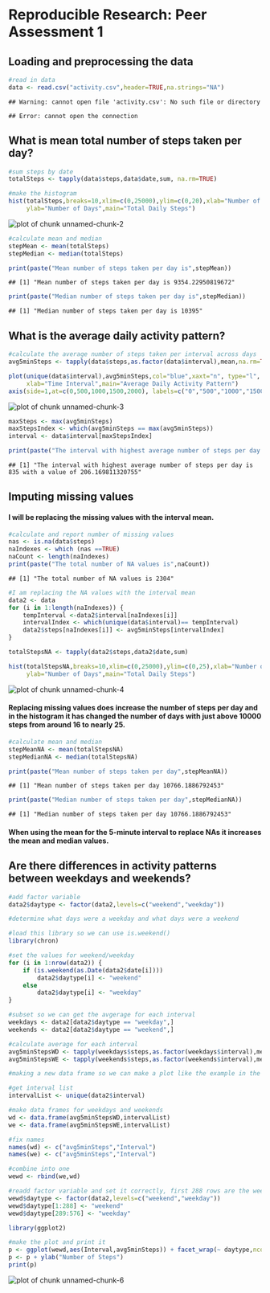 # Reproducible Research: Peer Assessment 1


## Loading and preprocessing the data


```r
#read in data
data <- read.csv("activity.csv",header=TRUE,na.strings="NA")
```

```
## Warning: cannot open file 'activity.csv': No such file or directory
```

```
## Error: cannot open the connection
```

## What is mean total number of steps taken per day?

```r
#sum steps by date
totalSteps <- tapply(data$steps,data$date,sum, na.rm=TRUE)

#make the histogram
hist(totalSteps,breaks=10,xlim=c(0,25000),ylim=c(0,20),xlab="Number of Steps",
     ylab="Number of Days",main="Total Daily Steps")
```

![plot of chunk unnamed-chunk-2](figure/unnamed-chunk-2.png) 

```r
#calculate mean and median
stepMean <- mean(totalSteps)
stepMedian <- median(totalSteps)

print(paste("Mean number of steps taken per day is",stepMean))
```

```
## [1] "Mean number of steps taken per day is 9354.22950819672"
```

```r
print(paste("Median number of steps taken per day is",stepMedian))
```

```
## [1] "Median number of steps taken per day is 10395"
```

## What is the average daily activity pattern?

```r
#calculate the average number of steps taken per interval across days
avg5minSteps <- tapply(data$steps,as.factor(data$interval),mean,na.rm=TRUE) 

plot(unique(data$interval),avg5minSteps,col="blue",xaxt="n", type="l", ylab="Average Number of Steps",
     xlab="Time Interval",main="Average Daily Activity Pattern")
axis(side=1,at=c(0,500,1000,1500,2000), labels=c("0","500","1000","1500","2000"))
```

![plot of chunk unnamed-chunk-3](figure/unnamed-chunk-3.png) 

```r
maxSteps <- max(avg5minSteps)
maxStepsIndex <- which(avg5minSteps == max(avg5minSteps))
interval <- data$interval[maxStepsIndex]

print(paste("The interval with highest average number of steps per day is",interval,"with a value of",maxSteps))
```

```
## [1] "The interval with highest average number of steps per day is 835 with a value of 206.169811320755"
```

## Imputing missing values
#### I will be replacing the missing values with the interval mean.

```r
#calculate and report number of missing values
nas <- is.na(data$steps)
naIndexes <- which (nas ==TRUE)
naCount <- length(naIndexes)
print(paste("The total number of NA values is",naCount))
```

```
## [1] "The total number of NA values is 2304"
```

```r
#I am replacing the NA values with the interval mean
data2 <- data
for (i in 1:length(naIndexes)) {
    tempInterval <-data2$interval[naIndexes[i]]
    intervalIndex <- which(unique(data$interval)== tempInterval)
    data2$steps[naIndexes[i]] <- avg5minSteps[intervalIndex]
}

totalStepsNA <- tapply(data2$steps,data2$date,sum)

hist(totalStepsNA,breaks=10,xlim=c(0,25000),ylim=c(0,25),xlab="Number of Steps",
     ylab="Number of Days",main="Total Daily Steps")
```

![plot of chunk unnamed-chunk-4](figure/unnamed-chunk-4.png) 

#### Replacing missing values does increase the number of steps per day and in the histogram it has changed the number of days with just above 10000 steps from around 16 to nearly 25.

```r
#calculate mean and median
stepMeanNA <- mean(totalStepsNA)
stepMedianNA <- median(totalStepsNA)

print(paste("Mean number of steps taken per day",stepMeanNA))
```

```
## [1] "Mean number of steps taken per day 10766.1886792453"
```

```r
print(paste("Median number of steps taken per day",stepMedianNA))
```

```
## [1] "Median number of steps taken per day 10766.1886792453"
```
#### When using the mean for the 5-minute interval to replace NAs it increases the mean and median values.

## Are there differences in activity patterns between weekdays and weekends?

```r
#add factor variable
data2$daytype <- factor(data2,levels=c("weekend","weekday"))

#determine what days were a weekday and what days were a weekend

#load this library so we can use is.weekend()
library(chron)

#set the values for weekend/weekday
for (i in 1:nrow(data2)) {
    if (is.weekend(as.Date(data2$date[i])))
        data2$daytype[i] <- "weekend"
    else
        data2$daytype[i] <- "weekday"
}

#subset so we can get the avgerage for each interval
weekdays <- data2[data2$daytype == "weekday",]
weekends <- data2[data2$daytype == "weekend",]

#calculate average for each interval
avg5minStepsWD <- tapply(weekdays$steps,as.factor(weekdays$interval),mean)
avg5minStepsWE <- tapply(weekends$steps,as.factor(weekends$interval),mean) 

#making a new data frame so we can make a plot like the example in the assignment

#get interval list
intervalList <- unique(data2$interval)

#make data frames for weekdays and weekends
wd <- data.frame(avg5minStepsWD,intervalList)
we <- data.frame(avg5minStepsWE,intervalList)

#fix names
names(wd) <- c("avg5minSteps","Interval")
names(we) <- c("avg5minSteps","Interval")

#combine into one
wewd <- rbind(we,wd)

#readd factor variable and set it correctly, first 288 rows are the weekend averages, next 288 are weekday averages
wewd$daytype <- factor(data2,levels=c("weekend","weekday"))
wewd$daytype[1:288] <- "weekend"
wewd$daytype[289:576] <- "weekday"

library(ggplot2)

#make the plot and print it
p <- ggplot(wewd,aes(Interval,avg5minSteps)) + facet_wrap(~ daytype,ncol=1) + geom_line(colour ="#000099") 
p <- p + ylab("Number of Steps")
print(p)
```

![plot of chunk unnamed-chunk-6](figure/unnamed-chunk-6.png) 
